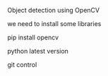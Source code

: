 Object detection using OpenCV

we need to install some libraries 

pip install opencv

python latest version

git control
